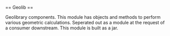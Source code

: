 == Geolib ==

Geolibrary components. This module has objects and methods to perform various geometric calculations.
Seperated out as a module at the request of a consumer downstream. This module is built as a jar.